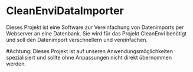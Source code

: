 # CleanEnviDataImporter

Dieses Projekt ist eine Software zur Vereinfachung von Datenimports per Webserver an eine Datenbank.
Sie wird für das Projekt CleanEnvi benötigt und soll den Datenimport verschnellern und vereinfachen.

#Achtung: Dieses Projekt ist auf unseren Anwendungsmöglichkeiten spezialisiert und sollte ohne
Anpassungen nicht direkt übernommen werden.
